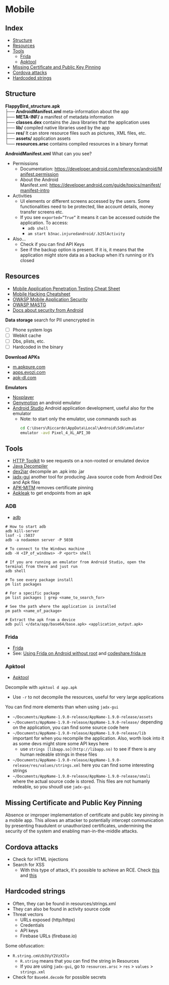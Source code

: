 # Mobile

## Index

- [Structure](#structure)
- [Resources](#resources)
- [Tools](#tools)
  - [Frida](#frida)
  - [Apktool](#apktool)
- [Missing Certificate and Public Key Pinning](#missing-certificate-and-public-key-pinning)
- [Cordova attacks](#cordova-attacks)
- [Hardcoded strings](#hardcoded-strings)

## Structure

**FlappyBird_structure.apk**<br/>
├── **AndroidManifest.xml** meta-information about the app<br/>
├── **META-INF/** a manifest of metadata information<br/>
├── **classes.dex** contains the Java libraries that the application uses<br/>
├── **lib/** compiled native libraries used by the app<br/>
├── **res/** It can store resource files such as pictures, XML files, etc.<br/>
├── **assets/** application assets<br/>
└── **resources.arsc** contains compiled resources in a binary format


**AndroidManifest.xml** What can you see?
- Permissions
  - Documentation: https://developer.android.com/reference/android/Manifest.permission
  - About the Android Manifest.xml: https://developer.android.com/guide/topics/manifest/manifest-intro
- Activities
  - UI elements or different screens accessed by the users. Some functionalities need to be protected, like account details, money transfer screens etc.
  - If you see `exported=”True”` it means it can be accessed outside the application. To access:
    - `adb shell`
    - `am start b3nac.injuredandroid/.b25lActivity`
- Also…
  - Check if you can find API Keys
  - See if the backup option is present. If it is, it means that the application might store data as a backup when it’s running or it’s closed


## Resources

- [Mobile Application Penetration Testing Cheat Sheet](https://github.com/tanprathan/MobileApp-Pentest-Cheatsheet)
- [Mobile Hacking Cheatsheet](https://github.com/randorisec/MobileHackingCheatSheet)
- [OWASP Mobile Application Security](https://mas.owasp.org/)
- [OWASP MASTG](https://mobile-security.gitbook.io/mobile-security-testing-guide/android-testing-guide/0x05a-platform-overview)
- [Docs about security from Android](https://source.android.com/docs/security/overview/app-security?hl=it)

**Data storage** search for PII unencrypted in
- [ ] Phone system logs
- [ ] Webkit cache
- [ ] Dbs, plists, etc.
- [ ] Hardcoded in the binary

**Download APKs**
- [m.apkpure.com](https://m.apkpure.com/it/)
- [apps.evozi.com](https://apps.evozi.com/apk-downloader/)
- [apk-dl.com](http://apk-dl.com/) 

**Emulators**
- [Noxplayer](https://www.bignox.com/)
- [Genymotion](https://www.genymotion.com/) an android emulator
- [Android Studio](https://developer.android.com/studio) Android application development, useful also for the emulator
  - Note: to start only the emulator, use commands such as
    ```cmd
    cd C:\Users\Riccardo\AppData\Local\Android\Sdk\emulator
    emulator -avd Pixel_4_XL_API_30
    ```

## Tools
- [HTTP Toolkit](https://httptoolkit.tech/) to see requests on a non-rooted or emulated device
- [Java Decompiler](https://java-decompiler.github.io/)
- [dex2jar](https://github.com/pxb1988/dex2jar) decompile an .apk into .jar
- [jadx-gui](https://github.com/skylot/jadx/releases) another tool for producing Java source code from Android Dex and Apk files
- [APK-MITM](https://github.com/shroudedcode/apk-mitm) removes certificate pinning
- [Apkleak](https://github.com/dwisiswant0/apkleaks) to get endpoints from an apk


### ADB
- [adb](https://developer.android.com/studio/command-line/adb)

```Shell
# How to start adb
adb kill-server
lsof -i :5037
adb -a nodaemon server -P 5038

# To connect to the Windows machine
adb -H <IP_of_windows> -P <port> shell

# If you are running an emulator from Android Studio, open the terminal from there and just run
adb shell

# To see every package install
pm list packages

# For a specific package
pm list packages | grep <name_to_search_for>

# See the path where the application is installed
pm path <name_of_package>

# Extract the apk from a device
adb pull </data/app/base64/base.apk> <application_output.apk>
```

### Frida
- [Frida](https://github.com/frida/frida)
- See: [Using Frida on Android without root](https://koz.io/using-frida-on-android-without-root/) and [codeshare.frida.re](https://codeshare.frida.re/)

### Apktool

- [Apktool](https://apktool.org/)

Decompile with `apktool d app.apk`
- Use `-r` to not decompile the resources, useful for very large applications

You can find more elements than when using `jadx-gui`
- `~/Documents/AppName-1.9.0-release/AppName-1.9.0-release/assets`
- `~/Documents/AppName-1.9.0-release/AppName-1.9.0-release/` depending on the application, you can find some source code here
- `~/Documents/AppName-1.9.0-release/AppName-1.9.0-release/lib` important for when you recompile the application. Also, worth look into it as some devs might store some API keys here
    - use `strings [libapp.so](http://libapp.so)` to see if there is any human redeable strings in these files
- `~/Documents/AppName-1.9.0-release/AppName-1.9.0-release/res/values/strings.xml` here you can find some interesting strings
- `~/Documents/AppName-1.9.0-release/AppName-1.9.0-release/smali` where the actual source code is stored. This files are not humanly redeable, so you shoudl use `jadx-gui`




## Missing Certificate and Public Key Pinning

Absence or improper implementation of certificate and public key pinning in a mobile app. This allows an attacker to potentially intercept communication by presenting fraudulent or unauthorized certificates, undermining the security of the system and enabling man-in-the-middle attacks.

## Cordova attacks

- Check for HTML injections
- Search for XSS
  - With this type of attack, it's possible to achieve an RCE. Check [this](https://www.joshmorony.com/why-xss-attacks-are-more-dangerous-for-capacitor-cordova-apps/) and [this](https://research.securitum.com/security-problems-of-apache-cordova-steal-the-entire-contents-of-the-phone_s-memory-card-with-one-xss/)


## Hardcoded strings

- Often, they can be found in resources/strings.xml
- They can also be found in activity source code
- Threat vectors
    - URLs exposed (http/https)
    - Credentials
    - API keys
    - Firebase URLs (firebase.io)

Some obfuscation:
- `R.string.cmVzb3VyY2VzX3lv`
    - `R.string` means that you can find the string in Resources
    - If you are using `jadx-gui`, go to `resources.arsc` > `res` > `values` > `strings.xml`
- Check for `Base64.decode` for possible secrets
